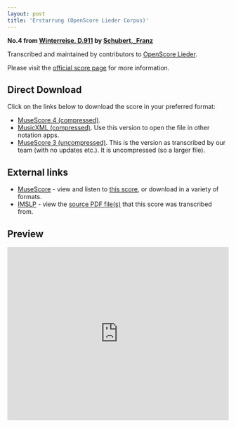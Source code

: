 ```yaml
---
layout: post
title: 'Erstarrung (OpenScore Lieder Corpus)'
---
```


__No.4 from [Winterreise, D.911](https://fourscoreandmore.org/OpenScore/Schubert%2C_Franz/Winterreise%2C_D.911/) by [Schubert,_Franz](https://fourscoreandmore.org/OpenScore/Schubert%2C_Franz)__

Transcribed and maintained by contributors to [OpenScore Lieder].

Please visit the [official score page] for more information.

[official score page]: https://musescore.com/openscore-lieder-corpus/scores/5015573
[OpenScore Lieder]: https://musescore.com/openscore-lieder-corpus

## Direct Download

Click on the links below to download the score in your preferred format:
- [MuseScore 4 (compressed)](https://fourscoreandmore.org/OpenScore/Schubert%2C_Franz/Winterreise%2C_D.911/04_Erstarrung.mscz).
- [MusicXML (compressed)](https://fourscoreandmore.org/OpenScore/Schubert%2C_Franz/Winterreise%2C_D.911/04_Erstarrung.mxl). Use this version to open the file in other notation apps.
- [MuseScore 3 (uncompressed)](https://raw.githubusercontent.com/OpenScore/Lieder/refs/heads/main/scores/Schubert%2C_Franz/Winterreise%2C_D.911/04_Erstarrung/lc5015573.mscx). This is the version as transcribed by our team (with no updates etc.). It is uncompressed (so a larger file).

## External links

- [MuseScore] - view and listen to [this score][MuseScore], or download in a variety of formats.
- [IMSLP] - view the [source PDF file(s)][IMSLP] that this score was transcribed from.

[MuseScore]: https://musescore.com/score/5015573
[IMSLP]: https://imslp.org/wiki/Special:ReverseLookup/60822

## Preview

<iframe width="100%" height="394" src="https://musescore.com/openscore-lieder-corpus/scores/5015573/embed" frameborder="0" allowfullscreen allow="autoplay; fullscreen"></iframe>
